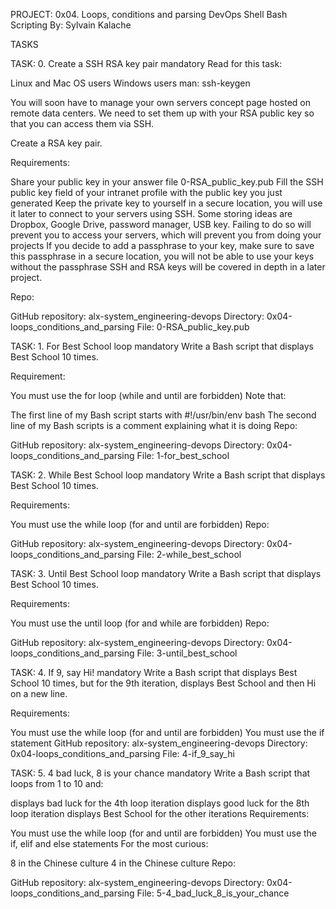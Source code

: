 PROJECT: 0x04. Loops, conditions and parsing
DevOps Shell Bash Scripting
By: Sylvain Kalache

TASKS

TASK: 0. Create a SSH RSA key pair
mandatory
Read for this task:

Linux and Mac OS users
Windows users
man: ssh-keygen

You will soon have to manage your own servers concept page hosted on remote data centers. We need to set them up with your RSA public key so that you can access them via SSH.

Create a RSA key pair.

Requirements:

Share your public key in your answer file 0-RSA_public_key.pub
Fill the SSH public key field of your intranet profile with the public key you just generated
Keep the private key to yourself in a secure location, you will use it later to connect to your servers using SSH. Some storing ideas are Dropbox, Google Drive, password manager, USB key. Failing to do so will prevent you to access your servers, which will prevent you from doing your projects
If you decide to add a passphrase to your key, make sure to save this passphrase in a secure location, you will not be able to use your keys without the passphrase
SSH and RSA keys will be covered in depth in a later project.

Repo:

GitHub repository: alx-system_engineering-devops
Directory: 0x04-loops_conditions_and_parsing
File: 0-RSA_public_key.pub


TASK: 1. For Best School loop
mandatory
Write a Bash script that displays Best School 10 times.

Requirement:

You must use the for loop (while and until are forbidden)
Note that:

The first line of my Bash script starts with #!/usr/bin/env bash
The second line of my Bash scripts is a comment explaining what it is doing
Repo:

GitHub repository: alx-system_engineering-devops
Directory: 0x04-loops_conditions_and_parsing
File: 1-for_best_school


TASK: 2. While Best School loop
mandatory
Write a Bash script that displays Best School 10 times.

Requirements:

You must use the while loop (for and until are forbidden)
Repo:

GitHub repository: alx-system_engineering-devops
Directory: 0x04-loops_conditions_and_parsing
File: 2-while_best_school

TASK:
3. Until Best School loop
mandatory
Write a Bash script that displays Best School 10 times.

Requirements:

You must use the until loop (for and while are forbidden)
Repo:

GitHub repository: alx-system_engineering-devops
Directory: 0x04-loops_conditions_and_parsing
File: 3-until_best_school


TASK: 4. If 9, say Hi!
mandatory
Write a Bash script that displays Best School 10 times, but for the 9th iteration, displays Best School and then Hi on a new line.

Requirements:

You must use the while loop (for and until are forbidden)
You must use the if statement
GitHub repository: alx-system_engineering-devops
Directory: 0x04-loops_conditions_and_parsing
File: 4-if_9_say_hi


TASK: 5. 4 bad luck, 8 is your chance
mandatory
Write a Bash script that loops from 1 to 10 and:

displays bad luck for the 4th loop iteration
displays good luck for the 8th loop iteration
displays Best School for the other iterations
Requirements:

You must use the while loop (for and until are forbidden)
You must use the if, elif and else statements
For the most curious:

8 in the Chinese culture
4 in the Chinese culture
Repo:

GitHub repository: alx-system_engineering-devops
Directory: 0x04-loops_conditions_and_parsing
File: 5-4_bad_luck_8_is_your_chance
